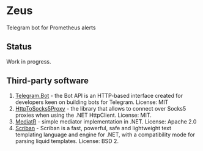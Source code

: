 # Zeus
Telegram bot for Prometheus alerts

## Status
Work in progress. 

## Third-party software
1. [Telegram.Bot](https://github.com/TelegramBots/Telegram.Bot) - the Bot API is an HTTP-based interface created for developers keen on building bots for Telegram. License: MIT
2. [HttpToSocks5Proxy](https://github.com/MihaZupan/HttpToSocks5Proxy) - the library that allows to connect over Socks5 proxies when using the .NET HttpClient. License: MIT.
3. [MediatR](https://github.com/jbogard/MediatR) - simple mediator implementation in .NET. License: Apache 2.0
5. [Scriban](https://github.com/lunet-io/scriban) - Scriban is a fast, powerful, safe and lightweight text templating language and engine for .NET, with a compatibility mode for parsing liquid templates. License: BSD 2.
